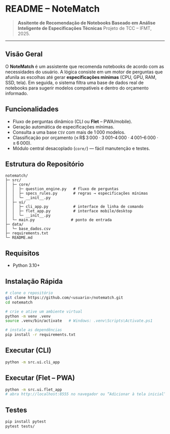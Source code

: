 # README – NoteMatch

> **Assitente de Recomendação de Notebooks Baseado em Análise Inteligente de Especificações Técnicas**
> Projeto de TCC – IFMT, 2025.

---

## Visão Geral

O **NoteMatch** é um assistente que recomenda notebooks de acordo com as necessidades do usuário. A lógica consiste em um motor de perguntas que afunila as escolhas até gerar **especificações mínimas** (CPU, GPU, RAM, SSD, tela). Em seguida, o sistema filtra uma base de dados real de notebooks para sugerir modelos compatíveis e dentro do orçamento informado.

## Funcionalidades

* Fluxo de perguntas dinâmico (CLI ou **Flet** – PWA/mobile).
* Geração automática de especificações mínimas.
* Consulta a uma base `CSV` com mais de 1 000 modelos.
* Classificação por orçamento (≤ R\$ 3 000 · 3 001–4 000 · 4 001–6 000 · ≥ 6 000).
* Módulo central desacoplado (`core/`) — fácil manutenção e testes.

## Estrutura do Repositório

```
notematch/
├─ src/
│  ├─ core/
│  │  ├─ question_engine.py   # fluxo de perguntas
│  │  ├─ specs_rules.py       # regras → especificações mínimas
│  │  └─ __init__.py
│  ├─ ui/
│  │  ├─ cli_app.py           # interface de linha de comando
│  │  ├─ flet_app.py          # interface mobile/desktop
│  │  └─ __init__.py
│  └─ main.py                # ponto de entrada
├─ data/
│  └─ base_dados.csv
├─ requirements.txt
└─ README.md
```

## Requisitos

* Python 3.10+

## Instalação Rápida

```bash
# clone o repositório
git clone https://github.com/<usuario>/notematch.git
cd notematch

# crie e ative um ambiente virtual
python -m venv .venv
source .venv/bin/activate   # Windows: .venv\Scripts\Activate.ps1

# instale as dependências
pip install -r requirements.txt
```

## Executar (CLI)

```bash
python -m src.ui.cli_app
```

## Executar (Flet – PWA)

```bash
python -m src.ui.flet_app
# abra http://localhost:8555 no navegador ou “Adicionar à tela inicial” no celular
```

## Testes

```bash
pip install pytest
pytest tests/
```

